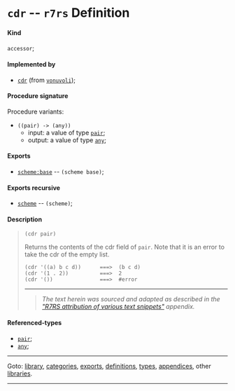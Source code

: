 

<a id='definition__r7rs__cdr'></a>

# `cdr` -- `r7rs` Definition


<a id='definition__r7rs__cdr__kind'></a>

#### Kind

`accessor`;


<a id='definition__r7rs__cdr__implemented-by'></a>

#### Implemented by

 * [`cdr`](../../vonuvoli/definitions/cdr.md#definition__vonuvoli__cdr) (from [`vonuvoli`](../../vonuvoli/_index.md#library__vonuvoli));


<a id='definition__r7rs__cdr__procedure-signature'></a>

#### Procedure signature

Procedure variants:
 * `((pair) -> (any))`
   * input: a value of type [`pair`](../../r7rs/types/pair.md#type__r7rs__pair);
   * output: a value of type [`any`](../../r7rs/types/any.md#type__r7rs__any);


<a id='definition__r7rs__cdr__exports'></a>

#### Exports

 * [`scheme:base`](../../r7rs/exports/scheme_3a_base.md#export__r7rs__scheme_3a_base) -- `(scheme base)`;


<a id='definition__r7rs__cdr__exports-recursive'></a>

#### Exports recursive

 * [`scheme`](../../r7rs/exports/scheme.md#export__r7rs__scheme) -- `(scheme)`;


<a id='definition__r7rs__cdr__description'></a>

#### Description

> ````
> (cdr pair)
> ````
> 
> 
> Returns the contents of the cdr field of `pair`.
> Note that it is an error to take the cdr of the empty list.
> 
> ````
> (cdr '((a) b c d))      ===>  (b c d)
> (cdr '(1 . 2))          ===>  2
> (cdr '())               ===>  #error
> ````
> 
> 
> ----
> > *The text herein was sourced and adapted as described in the ["R7RS attribution of various text snippets"](../../r7rs/appendices/attribution.md#appendix__r7rs__attribution) appendix.*


<a id='definition__r7rs__cdr__referenced-types'></a>

#### Referenced-types

 * [`pair`](../../r7rs/types/pair.md#type__r7rs__pair);
 * [`any`](../../r7rs/types/any.md#type__r7rs__any);

----

Goto: [library](../../r7rs/_index.md#library__r7rs), [categories](../../r7rs/categories/_index.md#toc__r7rs__categories), [exports](../../r7rs/exports/_index.md#toc__r7rs__exports), [definitions](../../r7rs/definitions/_index.md#toc__r7rs__definitions), [types](../../r7rs/types/_index.md#toc__r7rs__types), [appendices](../../r7rs/appendices/_index.md#toc__r7rs__appendices), other [libraries](../../_libraries.md#toc__libraries).

----


